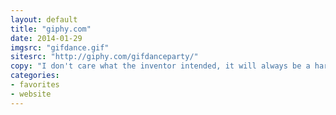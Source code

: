 ```yaml
---
layout: default
title: "giphy.com"
date: 2014-01-29
imgsrc: "gifdance.gif"
sitesrc: "http://giphy.com/gifdanceparty/"
copy: "I don't care what the inventor intended, it will always be a hard g to me."
categories:
- favorites
- website
---
```


    
